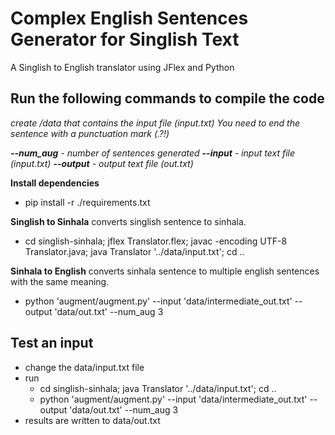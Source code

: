 # Complex English Sentences Generator for Singlish Text

A Singlish to English translator using JFlex and Python

## Run the following commands to compile the code

_create /data that contains the input file (input.txt)_
_You need to end the sentence with a punctuation mark (.?!)_

_**--num_aug** - number of sentences generated_
_**--input** - input text file (input.txt)_
_**--output** - output text file (out.txt)_

**Install dependencies**

- pip install -r ./requirements.txt

**Singlish to Sinhala**
converts singlish sentence to sinhala.

- cd singlish-sinhala; jflex Translator.flex; javac -encoding UTF-8 Translator.java; java Translator '../data/input.txt'; cd ..

**Sinhala to English**
converts sinhala sentence to multiple english sentences with the same meaning.

- python 'augment/augment.py' --input 'data/intermediate_out.txt' --output 'data/out.txt' --num_aug 3

## Test an input

- change the data/input.txt file
- run
  - cd singlish-sinhala; java Translator '../data/input.txt'; cd ..
  - python 'augment/augment.py' --input 'data/intermediate_out.txt' --output 'data/out.txt' --num_aug 3
- results are written to data/out.txt
